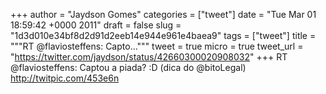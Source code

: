 
+++
author = "Jaydson Gomes"
categories = ["tweet"]
date = "Tue Mar 01 18:59:42 +0000 2011"
draft = false
slug = "1d3d010e34bf8d2d91d2eeb14e944e961e4baea9"
tags = ["tweet"]
title = """RT @flaviosteffens: Capto..."""
tweet = true
micro = true
tweet_url = "https://twitter.com/jaydson/status/42660300020908032"
+++
RT @flaviosteffens: Captou a piada? :D (dica do @bitoLegal) http://twitpic.com/453e6n
